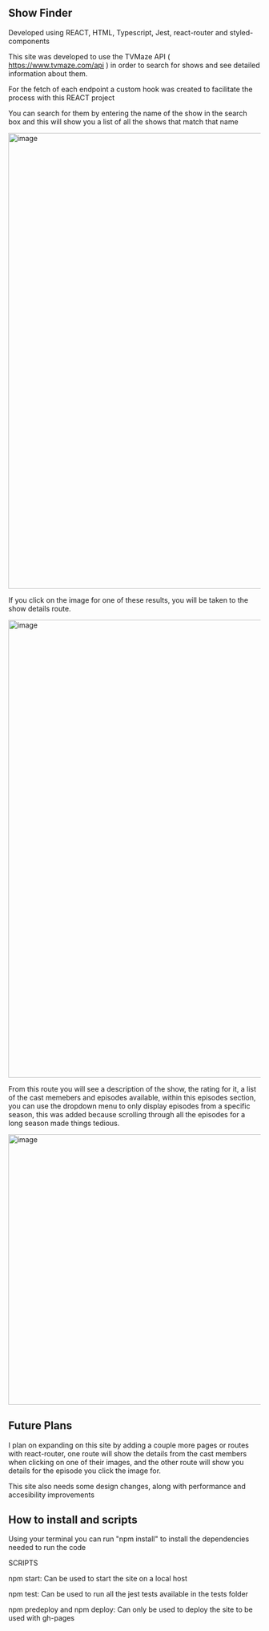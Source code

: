 ## Show Finder

Developed using REACT, HTML, Typescript, Jest, react-router and styled-components

This site was developed to use the TVMaze API ( https://www.tvmaze.com/api ) in order to search for shows and see detailed information about them.

For the fetch of each endpoint a custom hook was created to facilitate the process with this REACT project

You can search for them by entering the name of the show in the search box and this will show you a list of all the shows that match that name 

<img width="1835" height="910" alt="image" src="https://github.com/user-attachments/assets/0a74883e-f195-44bc-b63e-f3c36c8007a1" />


If you click on the image for one of these results, you will be taken to the show details route.


<img width="1850" height="914" alt="image" src="https://github.com/user-attachments/assets/e77b0ddd-68bd-427b-b62c-5b0ea0fc38a3" />


From this route you will see a description of the show, the rating for it, a list of the cast memebers and episodes available, within this episodes section, you can use the dropdown menu to only display episodes from a specific season, this was added because scrolling through all the episodes for a long season made things tedious.


<img width="1839" height="540" alt="image" src="https://github.com/user-attachments/assets/929c9d55-f28a-49de-858e-db88d3e7387e" />

## Future Plans

I plan on expanding on this site by adding a couple more pages or routes with react-router, one route will show the details from the cast members when clicking on one of their images, and the other route will show you details for the episode you click the image for.

This site also needs some design changes, along with performance and accesibility improvements

## How to install and scripts

Using your terminal you can run "npm install" to install the dependencies needed to run the code

SCRIPTS

npm start: Can be used to start the site on a local host

npm test: Can be used to run all the jest tests available in the tests folder

npm predeploy and npm deploy: Can only be used to deploy the site to be used with gh-pages
